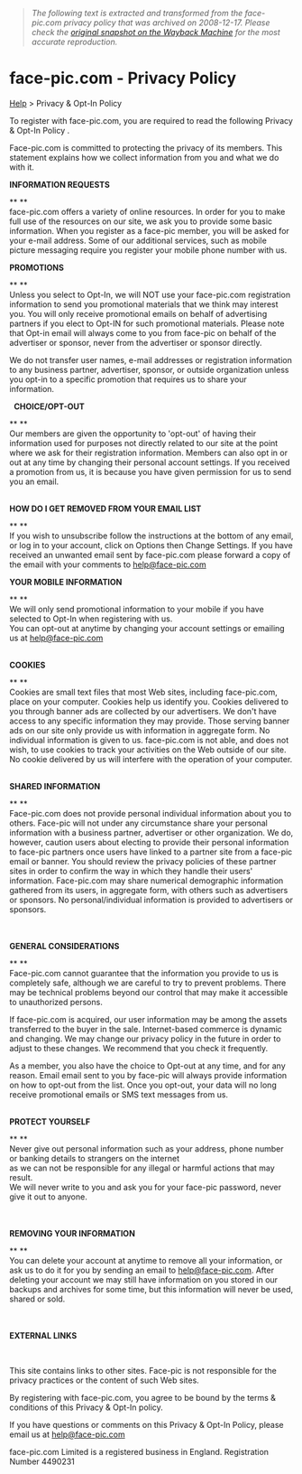 > *The following text is extracted and transformed from the face-pic.com privacy policy that was archived on 2008-12-17. Please check the [original snapshot on the Wayback Machine](https://web.archive.org/web/20081217050653id_/http%3A//www.face-pic.com/pages/privacy.php) for the most accurate reproduction.*

# face-pic.com - Privacy Policy

[Help](https://web.archive.org/web/20081217050653id_/http%3A//www.face-pic.com/pages/help.php) > Privacy & Opt-In Policy

  
To register with face-pic.com, you are required to read the following Privacy & Opt-In Policy . 

Face-pic.com is committed to protecting the privacy of its members. This statement explains how we collect information from you and what we do with it.

**INFORMATION REQUESTS**

 ** **  
face-pic.com offers a variety of online resources. In order for you to make full use of the resources on our site, we ask you to provide some basic information. When you register as a face-pic member, you will be asked for your e-mail address. Some of our additional services, such as mobile picture messaging require you register your mobile phone number with us.

**PROMOTIONS**

 ** **  
Unless you select to Opt-In, we will NOT use your face-pic.com registration information to send you promotional materials that we think may interest you. You will only receive promotional emails on behalf of advertising partners if you elect to Opt-IN for such promotional materials. Please note that Opt-in email will always come to you from face-pic on behalf of the advertiser or sponsor, never from the advertiser or sponsor directly.

We do not transfer user names, e-mail addresses or registration information to any business partner, advertiser, sponsor, or outside organization unless you opt-in to a specific promotion that requires us to share your information.

  **CHOICE/OPT-OUT**

 ** **  
Our members are given the opportunity to 'opt-out' of having their information used for purposes not directly related to our site at the point where we ask for their registration information. Members can also opt in or out at any time by changing their personal account settings. If you received a promotion from us, it is because you have given permission for us to send you an email.  


    
**HOW DO I GET REMOVED FROM YOUR EMAIL LIST**

** **  
If you wish to unsubscribe follow the instructions at the bottom of any email, or log in to your account, click on Options then Change Settings. If you have received an unwanted email sent by face-pic.com please forward a copy of the email with your comments to help@face-pic.com

**YOUR MOBILE INFORMATION**

 ** **  
We will only send promotional information to your mobile if you have selected to Opt-In when registering with us.  
You can opt-out at anytime by changing your account settings or emailing us at help@face-pic.com  


    
**COOKIES**

** **  
Cookies are small text files that most Web sites, including face-pic.com, place on your computer. Cookies help us identify you. Cookies delivered to you through banner ads are collected by our advertisers. We don't have access to any specific information they may provide. Those serving banner ads on our site only provide us with information in aggregate form. No individual information is given to us. face-pic.com is not able, and does not wish, to use cookies to track your activities on the Web outside of our site. No cookie delivered by us will interfere with the operation of your computer.  


    
**SHARED INFORMATION**

** **  
Face-pic.com does not provide personal individual information about you to others. Face-pic will not under any circumstance share your personal information with a business partner, advertiser or other organization. We do, however, caution users about electing to provide their personal information to face-pic partners once users have linked to a partner site from a face-pic email or banner. You should review the privacy policies of these partner sites in order to confirm the way in which they handle their users' information. Face-pic.com may share numerical demographic information gathered from its users, in aggregate form, with others such as advertisers or sponsors. No personal/individual information is provided to advertisers or sponsors.  
 

     
**GENERAL CONSIDERATIONS**

** **  
Face-pic.com cannot guarantee that the information you provide to us is completely safe, although we are careful to try to prevent problems. There may be technical problems beyond our control that may make it accessible to unauthorized persons.

If face-pic.com is acquired, our user information may be among the assets transferred to the buyer in the sale. Internet-based commerce is dynamic and changing. We may change our privacy policy in the future in order to adjust to these changes. We recommend that you check it frequently.

As a member, you also have the choice to Opt-out at any time, and for any reason. Email email sent to you by face-pic will always provide information on how to opt-out from the list. Once you opt-out, your data will no long receive promotional emails or SMS text messages from us.

     
**PROTECT YOURSELF**

** **  
Never give out personal information such as your address, phone number or banking details to strangers on the internet  
as we can not be responsible for any illegal or harmful actions that may result.  
We will never write to you and ask you for your face-pic password, never give it out to anyone.  
 

    
**REMOVING YOUR INFORMATION**

** **  
You can delete your account at anytime to remove all your information, or ask us to do it for you by sending an email to help@face-pic.com. After deleting your account we may still have information on you stored in our backups and archives for some time, but this information will never be used, shared or sold.  
 

     
**EXTERNAL LINKS**

 

This site contains links to other sites. Face-pic is not responsible for the privacy practices or the content of such Web sites.

By registering with face-pic.com, you agree to be bound by the terms & conditions of this Privacy & Opt-In policy.

If you have questions or comments on this Privacy & Opt-In Policy, please email us at help@face-pic.com

face-pic.com Limited is a registered business in England. Registration Number 4490231 
